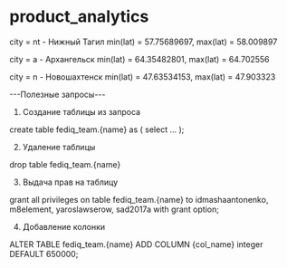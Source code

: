 # product_analytics

city = nt - Нижный Тагил   min(lat) = 57.75689697, max(lat) = 58.009897 

city = a  - Архангельск    min(lat) = 64.35482801, max(lat) = 64.702556 

city = n  - Новошахтенск   min(lat) = 47.63534153, max(lat) = 47.903323

---Полезные запросы---
1. Создание таблицы из запроса

create table fediq_team.{name} as (
  select ...
);

2. Удаление таблицы

drop table fediq_team.{name}

3. Выдача прав на таблицу

grant all privileges on table fediq_team.{name} to 
idmashaantonenko, 
m8element,
yaroslawserow,
sad2017a
with grant option;

4. Добавление колонки

ALTER TABLE fediq_team.{name} ADD COLUMN {сol_name} integer DEFAULT 650000;

